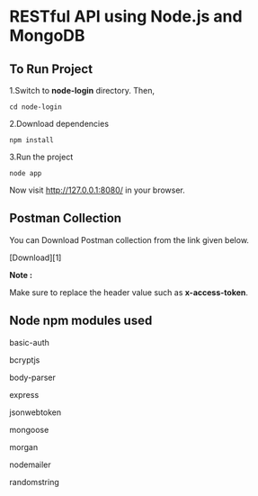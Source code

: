 
# RESTful API using Node.js and MongoDB

To Run Project
--------
1.Switch to __node-login__ directory. Then,
```
cd node-login
```
2.Download dependencies
```
npm install
```
3.Run the project
```
node app
```
Now visit http://127.0.0.1:8080/ in your browser.

Postman Collection
--------
You can Download Postman collection from the link given below.

[Download][1]

__Note :__

Make sure to replace the header value such as __x-access-token__.


Node npm modules used
--------

basic-auth

bcryptjs

body-parser

express

jsonwebtoken

mongoose

morgan

nodemailer

randomstring
